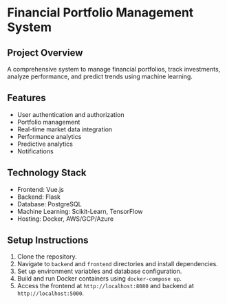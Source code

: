 # Financial Portfolio Management System

## Project Overview
A comprehensive system to manage financial portfolios, track investments, analyze performance, and predict trends using machine learning.

## Features
- User authentication and authorization
- Portfolio management
- Real-time market data integration
- Performance analytics
- Predictive analytics
- Notifications

## Technology Stack
- Frontend: Vue.js
- Backend: Flask
- Database: PostgreSQL
- Machine Learning: Scikit-Learn, TensorFlow
- Hosting: Docker, AWS/GCP/Azure

## Setup Instructions
1. Clone the repository.
2. Navigate to `backend` and `frontend` directories and install dependencies.
3. Set up environment variables and database configuration.
4. Build and run Docker containers using `docker-compose up`.
5. Access the frontend at `http://localhost:8080` and backend at `http://localhost:5000`.